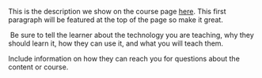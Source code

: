 This is the description we show on the course page [here](https://lab.github.com/wuyande932/nihao-wode-shijie). This first paragraph will be featured at the top of the page so make it great.
​

​
Be sure to tell the learner about the technology you are teaching, why they should learn it, how they can use it, and what you will teach them.
​


Include information on how they can reach you for questions about the content or course. 